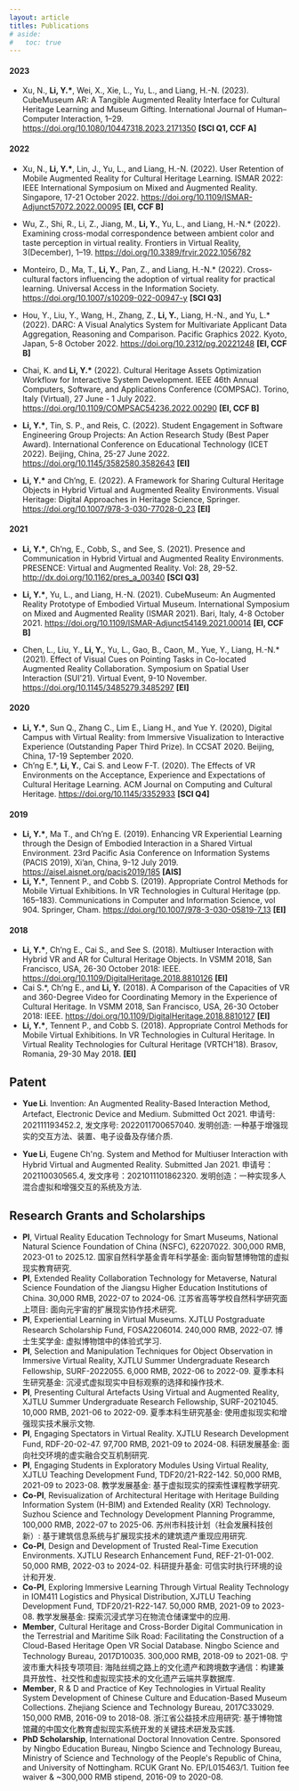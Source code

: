 ```yaml
---
layout: article
titles: Publications
# aside:
#   toc: true
---
```


#### 2023

- Xu, N., <b>Li, Y.*</b>, Wei, X., Xie, L., Yu, L., and Liang, H.-N. (2023). CubeMuseum AR: A Tangible Augmented Reality Interface for Cultural Heritage Learning and Museum Gifting. International Journal of Human–Computer Interaction, 1–29. <https://doi.org/10.1080/10447318.2023.2171350> **[SCI Q1, CCF A]**

#### 2022

- Xu, N., <b>Li, Y.*</b>, Lin, J., Yu, L., and Liang, H.-N. (2022). User Retention of Mobile Augmented Reality for Cultural Heritage Learning. ISMAR 2022: IEEE International Symposium on Mixed and Augmented Reality. Singapore, 17-21 October 2022. <https://doi.org/10.1109/ISMAR-Adjunct57072.2022.00095> **[EI, CCF B]**

- Wu, Z., Shi, R., Li, Z., Jiang, M., <b>Li, Y.</b>, Yu, L., and Liang, H.-N.* (2022). Examining cross-modal correspondence between ambient color and taste perception in virtual reality. Frontiers in Virtual Reality, 3(December), 1–19. <https://doi.org/10.3389/frvir.2022.1056782>

- Monteiro, D., Ma, T., <b>Li, Y.</b>, Pan, Z., and Liang, H.-N.* (2022). Cross-cultural factors influencing the adoption of virtual reality for practical learning. Universal Access in the Information Society. <https://doi.org/10.1007/s10209-022-00947-y> **[SCI Q3]**

- Hou, Y., Liu, Y., Wang, H., Zhang, Z., <b>Li, Y.</b>, Liang, H.-N., and Yu, L.* (2022). DARC: A Visual Analytics System for Multivariate Applicant Data Aggregation, Reasoning and Comparison. Pacific Graphics 2022. Kyoto, Japan, 5-8 October 2022. <https://doi.org/10.2312/pg.20221248> **[EI, CCF B]**

- Chai, K. and <b>Li, Y.*</b> (2022). Cultural Heritage Assets Optimization Workflow for Interactive System Development. IEEE 46th Annual Computers, Software, and Applications Conference (COMPSAC). Torino, Italy (Virtual), 27 June - 1 July 2022. <https://doi.org/10.1109/COMPSAC54236.2022.00290> **[EI, CCF B]**

- <b>Li, Y.*</b>, Tin, S. P., and Reis, C. (2022). Student Engagement in Software Engineering Group Projects: An Action Research Study (Best Paper Award). International Conference on Educational Technology (ICET 2022). Beijing, China, 25-27 June 2022. <https://doi.org/10.1145/3582580.3582643> **[EI]**

- <b>Li, Y.*</b> and Ch’ng, E. (2022). A Framework for Sharing Cultural Heritage Objects in Hybrid Virtual and Augmented Reality Environments. Visual Heritage: Digital Approaches in Heritage Science, Springer. <https://doi.org/10.1007/978-3-030-77028-0_23> **[EI]**

#### 2021

- <b>Li, Y.*</b>, Ch’ng, E., Cobb, S., and See, S. (2021). Presence and Communication in Hybrid Virtual and Augmented Reality Environments. PRESENCE: Virtual and Augmented Reality. Vol: 28, 29-52. <http://dx.doi.org/10.1162/pres_a_00340> **[SCI Q3]**

- <b>Li, Y.*</b>, Yu, L., and Liang, H.-N. (2021). CubeMuseum: An Augmented Reality Prototype of Embodied Virtual Museum. International Symposium on Mixed and Augmented Reality (ISMAR 2021). Bari, Italy, 4-8 October 2021. <https://doi.org/10.1109/ISMAR-Adjunct54149.2021.00014> **[EI, CCF B]**

- Chen, L., Liu, Y., <b>Li, Y.</b>, Yu, L., Gao, B., Caon, M., Yue, Y., Liang, H.-N.* (2021). Effect of Visual Cues on Pointing Tasks in Co-located Augmented Reality Collaboration. Symposium on Spatial User Interaction (SUI'21). Virtual Event, 9-10 November. <https://doi.org/10.1145/3485279.3485297> **[EI]**

#### 2020

- <b>Li, Y.*</b>, Sun Q., Zhang C., Lim E., Liang H., and Yue Y. (2020), Digital Campus with Virtual Reality: from Immersive Visualization to Interactive Experience (Outstanding Paper Third Prize). In CCSAT 2020. Beijing, China, 17-19 September 2020. 
- Ch’ng E.*, <b>Li, Y.</b>, Cai S. and Leow F-T. (2020). The Effects of VR Environments on the Acceptance, Experience and Expectations of Cultural Heritage Learning. ACM Journal on Computing and Cultural Heritage. <https://doi.org/10.1145/3352933> **[SCI Q4]**

#### 2019

- <b>Li, Y.*</b>, Ma T., and Ch’ng E. (2019). Enhancing VR Experiential Learning through the Design of Embodied Interaction in a Shared Virtual Environment. 23rd Pacific Asia Conference on Information Systems (PACIS 2019), Xi’an, China, 9-12 July 2019. <https://aisel.aisnet.org/pacis2019/185> **[AIS]**
- <b>Li, Y.*</b>, Tennent P., and Cobb S. (2019). Appropriate Control Methods for Mobile Virtual Exhibitions. In VR Technologies in Cultural Heritage (pp. 165–183). Communications in Computer and Information Science, vol 904. Springer, Cham. <https://doi.org/10.1007/978-3-030-05819-7_13> **[EI]**

#### 2018
- <b>Li, Y.*</b>, Ch’ng E., Cai S., and See S. (2018). Multiuser Interaction with Hybrid VR and AR for Cultural Heritage Objects. In VSMM 2018, San Francisco, USA, 26-30 October 2018: IEEE. <https://doi.org/10.1109/DigitalHeritage.2018.8810126> **[EI]**
- Cai S.*, Ch’ng E., and <b>Li, Y.</b> (2018). A Comparison of the Capacities of VR and 360-Degree Video for Coordinating Memory in the Experience of Cultural Heritage. In VSMM 2018, San Francisco, USA, 26-30 October 2018: IEEE. <https://doi.org/10.1109/DigitalHeritage.2018.8810127> **[EI]**
- <b>Li, Y.*</b>, Tennent P., and Cobb S. (2018). Appropriate Control Methods for Mobile Virtual Exhibitions. In VR Technologies in Cultural Heritage. In Virtual Reality Technologies for Cultural Heritage (VRTCH’18). Brasov, Romania, 29-30 May 2018. **[EI]**


## Patent
- **Yue Li**. Invention: An Augmented Reality-Based Interaction Method, Artefact, Electronic Device and Medium. Submitted Oct 2021. 申请号: 202111193452.2, 发文序号: 2022011700657040. 发明创造: 一种基于增强现实的交互方法、装置、电子设备及存储介质.

- **Yue Li**, Eugene Ch'ng. System and Method for Multiuser Interaction with Hybrid Virtual and Augmented Reality. Submitted Jan 2021. 申请号：202110030565.4, 发文序号：2021011101862320. 发明创造：一种实现多人混合虚拟和增强交互的系统及方法.


## Research Grants and Scholarships
- **PI**, Virtual Reality Education Technology for Smart Museums, National Natural Science Foundation of China (NSFC), 62207022. 300,000 RMB, 2023-01 to 2025.12. 国家自然科学基金青年科学基金: 面向智慧博物馆的虚拟现实教育研究.
- **PI**, Extended Reality Collaboration Technology for Metaverse, Natural Science Foundation of the Jiangsu Higher Education Institutions of China. 30,000 RMB, 2022-07 to 2024-06. 江苏省高等学校自然科学研究面上项目: 面向元宇宙的扩展现实协作技术研究.
- **PI**, Experiential Learning in Virtual Museums. XJTLU Postgraduate Research Scholarship Fund, FOSA2206014. 240,000 RMB, 2022-07. 博士生奖学金: 虚拟博物馆中的体验式学习.
- **PI**, Selection and Manipulation Techniques for Object Observation in Immersive Virtual Reality, XJTLU Summer Undergraduate Research Fellowship, SURF-2022055. 6,000 RMB, 2022-06 to 2022-09. 夏季本科生研究基金: 沉浸式虚拟现实中目标观察的选择和操作技术.
- **PI**, Presenting Cultural Artefacts Using Virtual and Augmented Reality, XJTLU Summer Undergraduate Research Fellowship, SURF-2021045. 10,000 RMB, 2021-06 to 2022-09. 夏季本科生研究基金: 使用虚拟现实和增强现实技术展示文物.
- **PI**, Engaging Spectators in Virtual Reality. XJTLU Research Development Fund, RDF-20-02-47. 97,700 RMB, 2021-09 to 2024-08. 科研发展基金: 面向社交环境的虚实融合交互机制研究.
- **PI**, Engaging Students in Exploratory Modules Using Virtual Reality, XJTLU Teaching Development Fund, TDF20/21-R22-142. 50,000 RMB, 2021-09 to 2023-08. 教学发展基金: 基于虚拟现实的探索性课程教学研究.
- **Co-PI**, Revisualization of Architectural Heritage with Heritage Building Information System (H-BIM) and Extended Reality (XR) Technology. Suzhou Science and Technology Development Planning Programme, 100,000 RMB, 2022-07 to 2025-06. 苏州市科技计划（社会发展科技创新）: 基于建筑信息系统与扩展现实技术的建筑遗产重现应用研究.
- **Co-PI**, Design and Development of Trusted Real-Time Execution Environments. XJTLU Research Enhancement Fund, REF-21-01-002. 50,000 RMB, 2022-03 to 2024-02. 科研提升基金: 可信实时执行环境的设计和开发.
- **Co-PI**, Exploring Immersive Learning Through Virtual Reality Technology in IOM411 Logistics and Physical Distribution, XJTLU Teaching Development Fund, TDF20/21-R22-147. 50,000 RMB, 2021-09 to 2023-08. 教学发展基金: 探索沉浸式学习在物流仓储课堂中的应用.
- **Member**, Cultural Heritage and Cross-Border Digital Communication in the Terrestrial and Maritime Silk Road: Facilitating the Construction of a Cloud-Based Heritage Open VR Social Database. Ningbo Science and Technology Bureau, 2017D10035. 300,000 RMB, 2018-09 to 2021-08. 宁波市重大科技专项项目: 海陆丝绸之路上的文化遗产和跨境数字通信：构建兼具开放性、社交性和虚拟现实技术的文化遗产云端共享数据库.
- **Member**, R & D and Practice of Key Technologies in Virtual Reality System Development of Chinese Culture and Education-Based Museum Collections. Zhejiang Science and Technology Bureau, 2017C33029. 150,000 RMB, 2016-09 to 2018-08. 浙江省公益技术应用研究: 基于博物馆馆藏的中国文化教育虚拟现实系统开发的关键技术研发及实践.
- **PhD Scholarship**, International Doctoral Innovation Centre. Sponsored by Ningbo Education Bureau, Ningbo Science and Technology Bureau, Ministry of Science and Technology of the People's Republic of China, and University of Nottingham. RCUK Grant No. EP/L015463/1. Tuition fee waiver & ~300,000 RMB stipend, 2016-09 to 2020-08.
